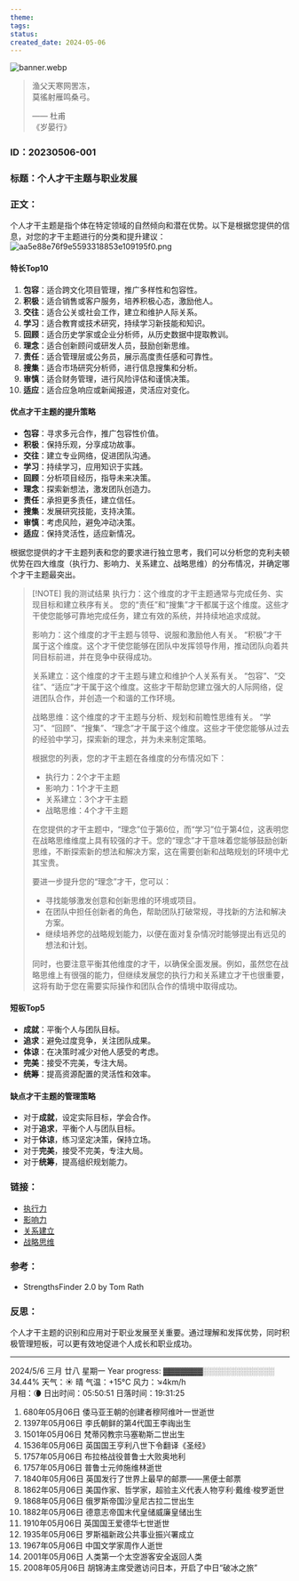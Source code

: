```yaml
---
theme: 
tags: 
status: 
created_date: 2024-05-06
---
```

![banner.webp](https://cdn.jsdelivr.net/gh/duanbiao2000/BlogGallery@main/picture/banner.webp)
> 渔父天寒网罟冻，  
> 莫徭射雁鸣桑弓。  
> 
> —— 杜甫  
> 《岁晏行》

### **ID**：20230506-001
### **标题**：个人才干主题与职业发展
### **正文**：
个人才干主题是指个体在特定领域的自然倾向和潜在优势。以下是根据您提供的信息，对您的才干主题进行的分类和提升建议：
![aa5e88e76f9e5593318853e109195f0.png](https://cdn.jsdelivr.net/gh/duanbiao2000/BlogGallery@main/picture/aa5e88e76f9e5593318853e109195f0.png)
#### 特长Top10
1. **包容**：适合跨文化项目管理，推广多样性和包容性。
2. **积极**：适合销售或客户服务，培养积极心态，激励他人。
3. **交往**：适合公关或社会工作，建立和维护人际关系。
4. **学习**：适合教育或技术研究，持续学习新技能和知识。
5. **回顾**：适合历史学家或企业分析师，从历史数据中提取教训。
6. **理念**：适合创新顾问或研发人员，鼓励创新思维。
7. **责任**：适合管理层或公务员，展示高度责任感和可靠性。
8. **搜集**：适合市场研究分析师，进行信息搜集和分析。
9. **审慎**：适合财务管理，进行风险评估和谨慎决策。
10. **适应**：适合应急响应或新闻报道，灵活应对变化。

#### 优点才干主题的提升策略
- **包容**：寻求多元合作，推广包容性价值。
- **积极**：保持乐观，分享成功故事。
- **交往**：建立专业网络，促进团队沟通。
- **学习**：持续学习，应用知识于实践。
- **回顾**：分析项目经历，指导未来决策。
- **理念**：探索新想法，激发团队创造力。
- **责任**：承担更多责任，建立信任。
- **搜集**：发展研究技能，支持决策。
- **审慎**：考虑风险，避免冲动决策。
- **适应**：保持灵活性，适应新情况。

根据您提供的才干主题列表和您的要求进行独立思考，我们可以分析您的克利夫顿优势在四大维度（执行力、影响力、关系建立、战略思维）的分布情况，并确定哪个才干主题最突出。

> [!NOTE] 我的测试结果
> 执行力：这个维度的才干主题通常与完成任务、实现目标和建立秩序有关。
> 您的“责任”和“搜集”才干都属于这个维度。这些才干使您能够可靠地完成任务，建立有效的系统，并持续地追求成就。
> 
> 影响力：这个维度的才干主题与领导、说服和激励他人有关。
> “积极”才干属于这个维度。这个才干使您能够在团队中发挥领导作用，推动团队向着共同目标前进，并在竞争中获得成功。
> 
> 关系建立：这个维度的才干主题与建立和维护个人关系有关。
> “包容”、“交往”、“适应”才干属于这个维度。这些才干帮助您建立强大的人际网络，促进团队合作，并创造一个和谐的工作环境。
> 
> 战略思维：这个维度的才干主题与分析、规划和前瞻性思维有关。
> “学习”、“回顾”、“搜集”、“理念”才干属于这个维度。这些才干使您能够从过去的经验中学习，探索新的理念，并为未来制定策略。
> 
> 根据您的列表，您的才干主题在各维度的分布情况如下：
> - 执行力：2个才干主题
> - 影响力：1个才干主题
> - 关系建立：3个才干主题
> - 战略思维：4个才干主题
> 
> 在您提供的才干主题中，“理念”位于第6位，而“学习”位于第4位，这表明您在战略思维维度上具有较强的才干。您的“理念”才干意味着您能够鼓励创新思维，不断探索新的想法和解决方案，这在需要创新和战略规划的环境中尤其宝贵。
> 
> 要进一步提升您的“理念”才干，您可以：
> - 寻找能够激发创意和创新思维的环境或项目。
> - 在团队中担任创新者的角色，帮助团队打破常规，寻找新的方法和解决方案。
> - 继续培养您的战略规划能力，以便在面对复杂情况时能够提出有远见的想法和计划。
> 
> 同时，也要注意平衡其他维度的才干，以确保全面发展。例如，虽然您在战略思维上有很强的能力，但继续发展您的执行力和关系建立才干也很重要，这将有助于您在需要实际操作和团队合作的情境中取得成功。

#### 短板Top5
- **成就**：平衡个人与团队目标。
- **追求**：避免过度竞争，关注团队成果。
- **体谅**：在决策时减少对他人感受的考虑。
- **完美**：接受不完美，专注大局。
- **统筹**：提高资源配置的灵活性和效率。

#### 缺点才干主题的管理策略
- 对于**成就**，设定实际目标，学会合作。
- 对于**追求**，平衡个人与团队目标。
- 对于**体谅**，练习坚定决策，保持立场。
- 对于**完美**，接受不完美，专注大局。
- 对于**统筹**，提高组织规划能力。

### **链接**：
- [执行力](20230506-002)
- [影响力](20230506-007)
- [关系建立](20230506-004)
- [战略思维](20230506-001)

### **参考**：
- StrengthsFinder 2.0 by Tom Rath

### **反思**：
个人才干主题的识别和应用对于职业发展至关重要。通过理解和发挥优势，同时积极管理短板，可以更有效地促进个人成长和职业成功。


---

2024/5/6 三月 廿八 星期一
Year progress: ▓▓▓▓▓▓▓░░░░░░░░░░░░░ 34.44%
天气：☀️   晴 气温：+15°C 风力：↘4km/h  
月相：🌘 日出时间：05:50:51 日落时间：19:31:25
1. 680年05月06日 倭马亚王朝的创建者穆阿维叶一世逝世
2. 1397年05月06日 李氏朝鲜的第4代国王李祹出生
3. 1501年05月06日 梵蒂冈教宗马塞勒斯二世出生
4. 1536年05月06日 英国国王亨利八世下令翻译《圣经》
5. 1757年05月06日 布拉格战役普鲁士大败奥地利
6. 1757年05月06日 普鲁士元帅施维林逝世
7. 1840年05月06日 英国发行了世界上最早的邮票——黑便士邮票
8. 1862年05月06日 美国作家、哲学家，超验主义代表人物亨利·戴维·梭罗逝世
9. 1868年05月06日 俄罗斯帝国沙皇尼古拉二世出生
10. 1882年05月06日 德意志帝国末代皇储威廉皇储出生
11. 1910年05月06日 英国国王爱德华七世逝世
12. 1935年05月06日 罗斯福新政公共事业振兴署成立
13. 1967年05月06日 中国文学家周作人逝世
14. 2001年05月06日 人类第一个太空游客安全返回人类
15. 2008年05月06日 胡锦涛主席受邀访问日本，开启了中日“破冰之旅”
